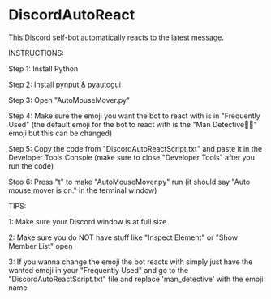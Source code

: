 # DiscordAutoReact
This Discord self-bot automatically reacts to the latest message.

INSTRUCTIONS:

Step 1: Install Python

Step 2: Install pynput & pyautogui

Step 3: Open "AutoMouseMover.py"

Step 4: Make sure the emoji you want the bot to react with is in "Frequently Used" (the default emoji for the bot to react with is the "Man Detective🕵️‍♂️" emoji but this can be changed)

Step 5: Copy the code from "DiscordAutoReactScript.txt" and paste it in the Developer Tools Console (make sure to close "Developer Tools" after you run the code)

Steo 6: Press "t" to make "AutoMouseMover.py" run (it should say "Auto mouse mover is on." in the terminal window)


TIPS:

1: Make sure your Discord window is at full size

2: Make sure you do NOT have stuff like "Inspect Element" or "Show Member List" open

3: If you wanna change the emoji the bot reacts with simply just have the wanted emoji in your "Frequently Used" and go to the "DiscordAutoReactScript.txt" file and replace 'man_detective' with the emoji name
